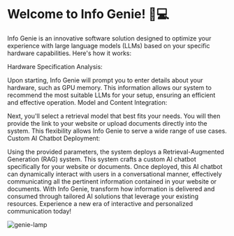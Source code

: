 # Welcome to Info Genie! 🧞💻

Info Genie is an innovative software solution designed to optimize your experience with large language models (LLMs) based on your specific hardware capabilities. Here's how it works:

Hardware Specification Analysis:

Upon starting, Info Genie will prompt you to enter details about your hardware, such as GPU memory. This information allows our system to recommend the most suitable LLMs for your setup, ensuring an efficient and effective operation.
Model and Content Integration:

Next, you'll select a retrieval model that best fits your needs. You will then provide the link to your website or upload documents directly into the system. This flexibility allows Info Genie to serve a wide range of use cases.
Custom AI Chatbot Deployment:

Using the provided parameters, the system deploys a Retrieval-Augmented Generation (RAG) system. This system crafts a custom AI chatbot specifically for your website or documents.
Once deployed, this AI chatbot can dynamically interact with users in a conversational manner, effectively communicating all the pertinent information contained in your website or documents.
With Info Genie, transform how information is delivered and consumed through tailored AI solutions that leverage your existing resources. Experience a new era of interactive and personalized communication today!

![genie-lamp](https://github.com/mali404/hackathon_mlh/assets/83540953/1f904735-532f-4b8a-aa62-ccc5719fa0ac)

